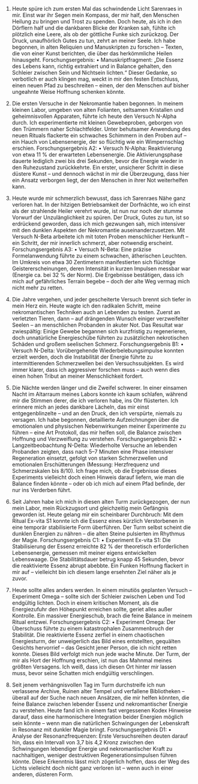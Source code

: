 1. Heute spüre ich zum ersten Mal das schwindende Licht Sarenraes in mir. Einst war ihr Segen mein Kompass, der mir half, den Menschen Heilung zu bringen und Trost zu spenden. Doch heute, als ich in den Dörflern half und die dankbaren Blicke der Kranken sah, fühlte ich plötzlich eine Leere, als ob der göttliche Funke sich zurückzog. Der Druck, unaufhörlich Gutes zu tun, zehrt an meiner Seele. Ich habe begonnen, in alten Reliquien und Manuskripten zu forschen – Texten, die von einer Kunst berichten, die über das herkömmliche Heilen hinausgeht. 
	Forschungsergebnis: 
	• Manuskriptfragment: „Die Essenz des Lebens kann, richtig extrahiert und in Balance gehalten, den Schleier zwischen Sein und Nichtsein lichten.“ Dieser Gedanke, so verbotlich er auch klingen mag, weckt in mir den festen Entschluss, einen neuen Pfad zu beschreiten – einen, der den Menschen auf bisher ungeahnte Weise Hoffnung schenken könnte. 
2. Die ersten Versuche in der Nekromantie haben begonnen. In meinem kleinen Labor, umgeben von alten Folianten, seltsamen Kristallen und geheimnisvollen Apparaten, führte ich heute den Versuch N-Alpha durch. Ich experimentierte mit kleinen Gewebeproben, geborgen von den Trümmern naher Schlachtfelder. Unter behutsamer Anwendung des neuen Rituals flackerte ein schwaches Schimmern in den Proben auf – ein Hauch von Lebensenergie, der so flüchtig wie ein Wimpernschlag erschien. 
	Forschungsergebnis A2: 
	• Versuch N-Alpha: Reaktivierung von etwa 11 % der erwarteten Lebensenergie. Die Aktivierungsphase dauerte lediglich zwei bis drei Sekunden, bevor die Energie wieder in den Ruhezustand zurückkehrte. Ein erster, unsicherer Schritt in diese düstere Kunst – und dennoch wächst in mir die Überzeugung, dass hier ein Ansatz verborgen liegt, der den Menschen in ihrer Not weiterhelfen kann.

3. Heute wurde mir schmerzlich bewusst, dass ich Sarenraes Nähe ganz verloren hat. In der hitzigen Betriebsamkeit der Dorfnächte, wo ich einst als der strahlende Heiler verehrt wurde, ist nun nur noch der stumme Vorwurf der Unzulänglichkeit zu spüren. Der Druck, Gutes zu tun, ist so erdrückend geworden, dass ich mich gezwungen sah, mich intensiver mit den dunklen Aspekten der Nekromantie auseinanderzusetzen. Mit Versuch N-Beta arbeitete ich mit toten Proben menschlicher Herkunft – ein Schritt, der mir innerlich schmerzt, aber notwendig erscheint. 
	Forschungsergebnis A3: 
	• Versuch N-Beta: Eine präzise Formelanwendung führte zu einem schwachen, ätherischen Leuchten. Im Umkreis von etwa 30 Zentimetern manifestierten sich flüchtige Geistererscheinungen, deren Intensität in kurzen Impulsen messbar war (Energie ca. bei 32 % der Norm). Die Ergebnisse bestätigen, dass ich mich auf gefährliches Terrain begebe – doch der alte Weg vermag mich nicht mehr zu retten. 
4. Die Jahre vergehen, und jeder gescheiterte Versuch brennt sich tiefer in mein Herz ein. Heute wagte ich den radikalen Schritt, meine nekromantischen Techniken auch an Lebenden zu testen. Zuerst an verletzten Tieren, dann – auf drängenden Wunsch einiger verzweifelter Seelen – an menschlichen Probanden in akuter Not. Das Resultat war zwiespältig: Einige Gewebe begannen sich kurzfristig zu regenerieren, doch unnatürliche Energieschübe führten zu zusätzlichen nekrotischen Schäden und großem seelischen Schmerz. 
	Forschungsergebnis B1: 
	• Versuch N-Delta: Vorübergehende Wiederbelebungsimpulse konnten erzielt werden, doch die Instabilität der Energie führte zu intermittierenden Schmerzwellen bei den Versuchssubjekten. Es wird immer klarer, dass ich aggressiver forschen muss – auch wenn dies einen hohen Tribut an meiner Menschlichkeit fordert.

5. Die Nächte werden länger und die Zweifel schwerer. In einer einsamen Nacht im Altarraum meines Labors konnte ich kaum schlafen, während mir die Stimmen derer, die ich verloren habe, ins Ohr flüsterten. Ich erinnere mich an jedes dankbare Lächeln, das mir einst entgegenblinzelte – und an den Druck, den ich verspürte, niemals zu versagen. Ich habe begonnen, detaillierte Aufzeichnungen über die emotionalen und physischen Nebenwirkungen meiner Experimente zu führen – eine Art Protokoll, das mir helfen soll, die Balance zwischen Hoffnung und Verzweiflung zu verstehen. 
	Forschungsergebnis B2: 
	• Langzeitbeobachtung N-Delta: Wiederholte Versuche an lebenden Probanden zeigten, dass nach 5–7 Minuten eine Phase intensiver Regeneration einsetzt, gefolgt von starken Schmerzwellen und emotionalen Erschütterungen (Messung: Herzfrequenz und Schmerzskalen bis 8/10). Ich frage mich, ob die Ergebnisse dieses Experiments vielleicht doch einen Hinweis darauf liefern, wie man die Balance finden könnte – oder ob ich mich auf einem Pfad befinde, der nur ins Verderben führt. 
6. Seit Jahren habe ich mich in diesen alten Turm zurückgezogen, der nun mein Labor, mein Rückzugsort und gleichzeitig mein Gefängnis geworden ist. Heute gelang mir ein scheinbarer Durchbruch: Mit dem Ritual Ex-vita S1 konnte ich die Essenz eines kürzlich Verstorbenen in eine temporär stabilisierte Form überführen. Der Turm selbst scheint die dunklen Energien zu nähren – die alten Steine pulsierten im Rhythmus der Magie. 
	Forschungsergebnis C1: 
	• Experiment Ex-vita S1: Die Stabilisierung der Essenz erreichte 82 % der theoretisch erforderlichen Lebensenergie, gemessen mit meiner eigens entwickelten Lebenswaage. Die Stabilitätsdauer betrug knapp 45 Sekunden, bevor die reaktivierte Essenz abrupt abebbte. Ein Funken Hoffnung flackert in mir auf – vielleicht bin ich diesem lange ersehnten Ziel näher als je zuvor.

7. Heute sollte alles anders werden. In einem minutiös geplanten Versuch – Experiment Omega – sollte sich der Schleier zwischen Leben und Tod endgültig lichten. Doch in einem kritischen Moment, als die Energiezufuhr den Höhepunkt erreichen sollte, geriet alles außer Kontrolle. Ein massiver Energieschub, brach die feine Balance in meinem Ritual entzwei. 
	Forschungsergebnis C2: 
	 • Experiment Omega: Der Überschuss führte zu einem katastrophalen Zusammenbruch der Stabilität. Die reaktivierte Essenz zerfiel in einem chaotischen Energiesturm, der unweigerlich das Bild eines entstellten, gequälten Gesichts hervorrief – das Gesicht jener Person, die ich nicht retten konnte. Dieses Bild verfolgt mich nun jede wache Minute. Der Turm, der mir als Hort der Hoffnung erschien, ist nun das Mahnmal meines größten Versagens. Ich weiß, dass ich diesen Ort hinter mir lassen muss, bevor seine Schatten mich endgültig verschlingen. 

8. Seit jenem verhängnisvollen Tag im Turm durchstreife ich nun verlassene Archive, Ruinen alter Tempel und verfallene Bibliotheken – überall auf der Suche nach neuen Ansätzen, die mir helfen könnten, die feine Balance zwischen lebender Essenz und nekromantischer Energie zu verstehen. Heute fand ich in einem fast vergessenen Kodex Hinweise darauf, dass eine harmonischere Integration beider Energien möglich sein könnte – wenn man die natürlichen Schwingungen der Lebenskraft in Resonanz mit dunkler Magie bringt. 
	Forschungsergebnis D1: 
	• Analyse der Resonanzfrequenzen: Erste Versuchsreihen deuten darauf hin, dass ein Intervall von 3,7 bis 4,2 Kronz zwischen den Schwingungen lebendiger Energie und nekromantischer Kraft zu nachhaltigen, weniger destruktiven Regenerationsimpulsen führen könnte. Diese Erkenntnis lässt mich zögerlich hoffen, dass der Weg des Lichts vielleicht doch nicht ganz verloren ist – wenn auch in einer anderen, düsteren Form.